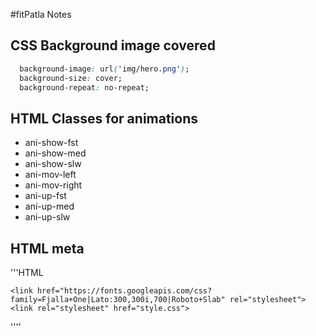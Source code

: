 #fitPatla Notes

## CSS Background image covered

```css
  background-image: url('img/hero.png');
  background-size: cover;
  background-repeat: no-repeat;
```


## HTML Classes for animations

* ani-show-fst
* ani-show-med
* ani-show-slw
* ani-mov-left
* ani-mov-right
* ani-up-fst
* ani-up-med
* ani-up-slw

## HTML meta

'''HTML
	<link rel="apple-touch-icon" sizes="180x180" href="apple-touch-icon.png">
	<link rel="icon" type="image/png" href="favicon-32x32.png" sizes="32x32">
	<link rel="icon" type="image/png" href="favicon-16x16.png" sizes="16x16">
	<link rel="manifest" href="manifest.json">
	<link rel="mask-icon" href="safari-pinned-tab.svg" color="#707070">
	<meta name="theme-color" content="#ffffff">

	<link href="https://fonts.googleapis.com/css?family=Fjalla+One|Lato:300,300i,700|Roboto+Slab" rel="stylesheet">
	<link rel="stylesheet" href="style.css">

''''
